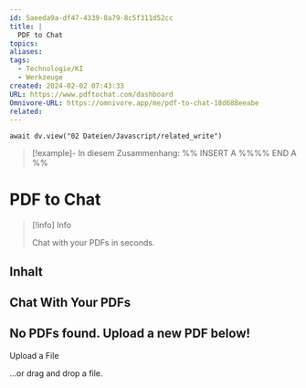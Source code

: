 ```yaml
---
id: 5aeeda9a-df47-4339-8a79-8c5f311d52cc
title: |
  PDF to Chat
topics: 
aliases: 
tags:
  - Technologie/KI
  - Werkzeuge
created: 2024-02-02 07:43:33
URL: https://www.pdftochat.com/dashboard
Omnivore-URL: https://omnivore.app/me/pdf-to-chat-18d688eeabe
related: 
---
```


```dataviewjs
await dv.view("02 Dateien/Javascript/related_write")
```
> [!example]- In diesem Zusammenhang:
> %% INSERT A %%%% END A %%

# PDF to Chat

> [!info] Info
> 
> Chat with your PDFs in seconds.


## Inhalt

## Chat With Your PDFs

## No PDFs found. Upload a new PDF below!

Upload a File

...or drag and drop a file.